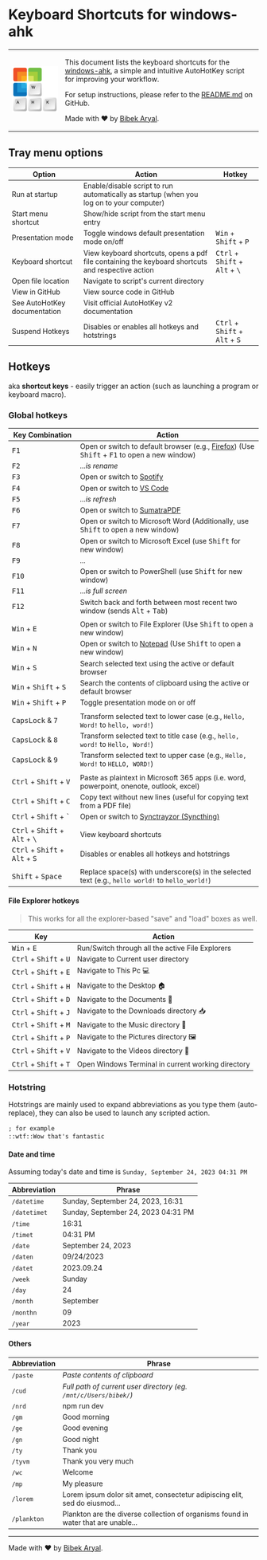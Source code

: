 # Keyboard Shortcuts for windows-ahk

<table style="border-collapse: collapse; width: 100%;">
  <tr>
      <td style="padding: 1; vertical-align: middle; text-align: center;">
      <img src="https://raw.githubusercontent.com/arlbibek/windows-ahk/master/assets/windows-ahk.png" width="250" alt="Windows-AHK Logo" />
    </td>
    <td style="vertical-align: top;">
      <p>This document lists the keyboard shortcuts for the <a href="https://github.com/arlbibek/windows-ahk">windows-ahk</a>, a simple and intuitive AutoHotKey script for improving your workflow.</p>
      <p>For setup instructions, please refer to the <a href="https://github.com/arlbibek/windows-ahk#readme">README.md</a> on GitHub.</p>
      <p>Made with ❤️ by <a href="https://bibeka.com.np/">Bibek Aryal</a>.</p>
    </td>
  </tr>
</table>

## Tray menu options

| Option                       | Action                                                                                            | Hotkey                                                              |
| ---------------------------- | ------------------------------------------------------------------------------------------------- | ------------------------------------------------------------------- |
| Run at startup               | Enable/disable script to run automatically as startup (when you log on to your computer)          |                                                                     |
| Start menu shortcut          | Show/hide script from the start menu entry                                                        |                                                                     |
| Presentation mode            | Toggle windows default presentation mode on/off                                                   | <kbd>Win</kbd> + <kbd>Shift</kbd> + <kbd>P</kbd>                    |
| Keyboard shortcut            | View keyboard shortcuts, opens a pdf file containing the keyboard shortcuts and respective action | <kbd>Ctrl</kbd> + <kbd>Shift</kbd> + <kbd>Alt</kbd> + <kbd>\\</kbd> |
| Open file location           | Navigate to script's current directory                                                            |                                                                     |
| View in GitHub               | View source code in GitHub                                                                        |                                                                     |
| See AutoHotKey documentation | Visit official AutoHotKey v2 documentation                                                        |                                                                     |
| Suspend Hotkeys              | Disables or enables all hotkeys and hotstrings                                                    | <kbd>Ctrl</kbd> + <kbd>Shift</kbd> + <kbd>Alt</kbd> + <kbd>S</kbd>  |

## Hotkeys

aka **shortcut keys** - easily trigger an action (such as launching a program or keyboard macro).

### Global hotkeys

| Key Combination                                                     | Action                                                                                                                                                      |
| ------------------------------------------------------------------- | ----------------------------------------------------------------------------------------------------------------------------------------------------------- |
| <kbd>F1</kbd>                                                       | Open or switch to default browser (e.g., [Firefox](https://www.mozilla.org/en-US/firefox/new/)) (Use <kbd>Shift</kbd> + <kbd>F1</kbd> to open a new window) |
| <kbd>F2</kbd>                                                       | _...is rename_                                                                                                                                              |
| <kbd>F3</kbd>                                                       | Open or switch to [Spotify](https://www.spotify.com/)                                                                                                       |
| <kbd>F4</kbd>                                                       | Open or switch to [VS Code](https://code.visualstudio.com/)                                                                                                 |
| <kbd>F5</kbd>                                                       | _...is refresh_                                                                                                                                             |
| <kbd>F6</kbd>                                                       | Open or switch to [SumatraPDF](https://www.sumatrapdfreader.org/)                                                                                           |
| <kbd>F7</kbd>                                                       | Open or switch to Microsoft Word (Additionally, use <kbd>Shift</kbd> to open a new window)                                                                  |
| <kbd>F8</kbd>                                                       | Open or switch to Microsoft Excel (use <kbd>Shift</kbd> for new window)                                                                                     |
| <kbd>F9</kbd>                                                       | _..._                                                                                                                                                       |
| <kbd>F10</kbd>                                                      | Open or switch to PowerShell (use <kbd>Shift</kbd> for new window)                                                                                          |
| <kbd>F11</kbd>                                                      | _...is full screen_                                                                                                                                         |
| <kbd>F12</kbd>                                                      | Switch back and forth between most recent two window (sends <kbd>Alt</kbd> + <kbd>Tab</kbd>)                                                                |
|                                                                     |                                                                                                                                                             |
| <kbd>Win</kbd> + <kbd>E</kbd>                                       | Open or switch to File Explorer (Use <kbd>Shift</kbd> to open a new window)                                                                                 |
| <kbd>Win</kbd> + <kbd>N</kbd>                                       | Open or switch to [Notepad](https://apps.microsoft.com/store/detail/windows-notepad/9MSMLRH6LZF3) (Use <kbd>Shift</kbd> to open a new window)               |
| <kbd>Win</kbd> + <kbd>S</kbd>                                       | Search selected text using the active or default browser                                                                                                    |
| <kbd>Win</kbd> + <kbd>Shift</kbd> + <kbd>S</kbd>                    | Search the contents of clipboard using the active or default browser                                                                                        |
| <kbd>Win</kbd> + <kbd>Shift</kbd> + <kbd>P</kbd>                    | Toggle presentation mode on or off                                                                                                                          |
|                                                                     |                                                                                                                                                             |
| <kbd>CapsLock</kbd> & <kbd>7</kbd>                                  | Transform selected text to lower case (e.g., `Hello, Word!` to `hello, word!`)                                                                              |
| <kbd>CapsLock</kbd> & <kbd>8</kbd>                                  | Transform selected text to title case (e.g., `hello, word!` to `Hello, Word!`)                                                                              |
| <kbd>CapsLock</kbd> & <kbd>9</kbd>                                  | Transform selected text to upper case (e.g., `Hello, Word!` to `HELLO, WORD!`)                                                                              |
|                                                                     |                                                                                                                                                             |
| <kbd>Ctrl</kbd> + <kbd>Shift</kbd> + <kbd>V</kbd>                   | Paste as plaintext in Microsoft 365 apps (i.e. word, powerpoint, onenote, outlook, excel)                                                                   |
| <kbd>Ctrl</kbd> + <kbd>Shift</kbd> + <kbd>C</kbd>                   | Copy text without new lines (useful for copying text from a PDF file)                                                                                       |
| <kbd>Ctrl</kbd> + <kbd>Shift</kbd> + <kbd>\`</kbd>                  | Open or switch to [Synctrayzor (Syncthing)](https://syncthing.net/)                                                                                         |
|                                                                     |                                                                                                                                                             |
| <kbd>Ctrl</kbd> + <kbd>Shift</kbd> + <kbd>Alt</kbd> + <kbd>\\</kbd> | View keyboard shortcuts                                                                                                                                     |
| <kbd>Ctrl</kbd> + <kbd>Shift</kbd> + <kbd>Alt</kbd> + <kbd>S</kbd>  | Disables or enables all hotkeys and hotstrings                                                                                                              |
|                                                                     |                                                                                                                                                             |
| <kbd>Shift</kbd> + <kbd>Space</kbd>                                 | Replace space(s) with underscore(s) in the selected text (e.g., `hello world!` to `hello_world!`)                                                           |

<!-- | <kbd>~Esc</kbd> | ❌ Close the active window | -->

#### File Explorer hotkeys

> This works for all the explorer-based "save" and "load" boxes as well.

| Key                                               | Action                                             |
| ------------------------------------------------- | -------------------------------------------------- |
| <kbd>Win</kbd> + <kbd>E</kbd>                     | Run/Switch through all the active File Explorers   |
| <kbd>Ctrl</kbd> + <kbd>Shift</kbd> + <kbd>U</kbd> | Navigate to Current user directory                 |
| <kbd>Ctrl</kbd> + <kbd>Shift</kbd> + <kbd>E</kbd> | Navigate to This Pc 💻                             |
| <kbd>Ctrl</kbd> + <kbd>Shift</kbd> + <kbd>H</kbd> | Navigate to the Desktop 🏠                         |
| <kbd>Ctrl</kbd> + <kbd>Shift</kbd> + <kbd>D</kbd> | Navigate to the Documents 📄                       |
| <kbd>Ctrl</kbd> + <kbd>Shift</kbd> + <kbd>J</kbd> | Navigate to the Downloads directory 📥             |
| <kbd>Ctrl</kbd> + <kbd>Shift</kbd> + <kbd>M</kbd> | Navigate to the Music directory 🎵                 |
| <kbd>Ctrl</kbd> + <kbd>Shift</kbd> + <kbd>P</kbd> | Navigate to the Pictures directory 🖼               |
| <kbd>Ctrl</kbd> + <kbd>Shift</kbd> + <kbd>V</kbd> | Navigate to the Videos directory 📼                |
|                                                   |                                                    |
| <kbd>Ctrl</kbd> + <kbd>Shift</kbd> + <kbd>T</kbd> | Open Windows Terminal in current working directory |

<!-- | <kbd>Ctrl</kbd> + <kbd>Shift</kbd> + <kbd>\\</kbd> | ❌ Open VS Code in current working directory       | -->

### Hotstring

Hotstrings are mainly used to expand abbreviations as you type them (auto-replace), they can also be used to launch any scripted action.

```ahk
; for example
::wtf::Wow that's fantastic
```

#### Date and time

Assuming today's date and time is `Sunday, September 24, 2023 04:31 PM`

| Abbreviation | Phrase                              |
| ------------ | ----------------------------------- |
| `/datetime`  | Sunday, September 24, 2023, 16:31   |
| `/datetimet` | Sunday, September 24, 2023 04:31 PM |
| `/time`      | 16:31                               |
| `/timet`     | 04:31 PM                            |
| `/date`      | September 24, 2023                  |
| `/daten`     | 09/24/2023                          |
| `/datet`     | 2023.09.24                          |
| `/week`      | Sunday                              |
| `/day`       | 24                                  |
| `/month`     | September                           |
| `/monthn`    | 09                                  |
| `/year`      | 2023                                |

#### Others

| Abbreviation | Phrase                                                                             |
| ------------ | ---------------------------------------------------------------------------------- |
| `/paste`     | _Paste contents of clipboard_                                                      |
| `/cud`       | _Full path of current user directory (eg. `/mnt/c/Users/bibek/`)_                  |
| `/nrd`       | npm run dev                                                                        |
| `/gm`        | Good morning                                                                       |
| `/ge`        | Good evening                                                                       |
| `/gn`        | Good night                                                                         |
| `/ty`        | Thank you                                                                          |
| `/tyvm`      | Thank you very much                                                                |
| `/wc`        | Welcome                                                                            |
| `/mp`        | My pleasure                                                                        |
| `/lorem`     | Lorem ipsum dolor sit amet, consectetur adipiscing elit, sed do eiusmod...         |
| `/plankton`  | Plankton are the diverse collection of organisms found in water that are unable... |

---

Made with ❤️ by [Bibek Aryal](https://bibeka.com.np/).
